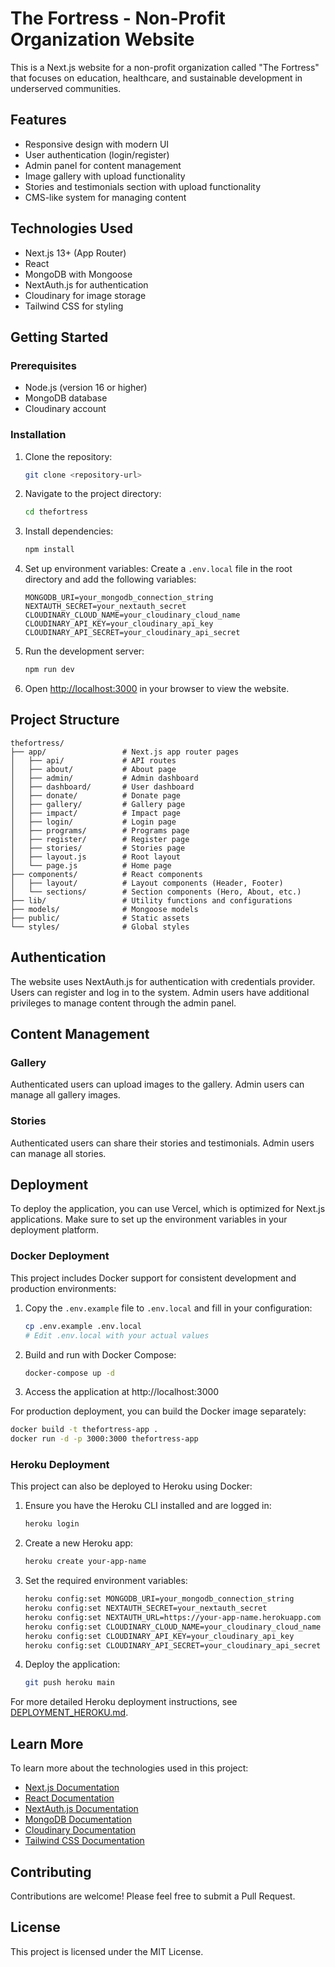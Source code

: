 # The Fortress - Non-Profit Organization Website

This is a Next.js website for a non-profit organization called "The Fortress" that focuses on education, healthcare, and sustainable development in underserved communities.

## Features

- Responsive design with modern UI
- User authentication (login/register)
- Admin panel for content management
- Image gallery with upload functionality
- Stories and testimonials section with upload functionality
- CMS-like system for managing content

## Technologies Used

- Next.js 13+ (App Router)
- React
- MongoDB with Mongoose
- NextAuth.js for authentication
- Cloudinary for image storage
- Tailwind CSS for styling

## Getting Started

### Prerequisites

- Node.js (version 16 or higher)
- MongoDB database
- Cloudinary account

### Installation

1. Clone the repository:
   ```bash
   git clone <repository-url>
   ```

2. Navigate to the project directory:
   ```bash
   cd thefortress
   ```

3. Install dependencies:
   ```bash
   npm install
   ```

4. Set up environment variables:
   Create a `.env.local` file in the root directory and add the following variables:
   ```
   MONGODB_URI=your_mongodb_connection_string
   NEXTAUTH_SECRET=your_nextauth_secret
   CLOUDINARY_CLOUD_NAME=your_cloudinary_cloud_name
   CLOUDINARY_API_KEY=your_cloudinary_api_key
   CLOUDINARY_API_SECRET=your_cloudinary_api_secret
   ```

5. Run the development server:
   ```bash
   npm run dev
   ```

6. Open [http://localhost:3000](http://localhost:3000) in your browser to view the website.

## Project Structure

```
thefortress/
├── app/                 # Next.js app router pages
│   ├── api/             # API routes
│   ├── about/           # About page
│   ├── admin/           # Admin dashboard
│   ├── dashboard/       # User dashboard
│   ├── donate/          # Donate page
│   ├── gallery/         # Gallery page
│   ├── impact/          # Impact page
│   ├── login/           # Login page
│   ├── programs/        # Programs page
│   ├── register/        # Register page
│   ├── stories/         # Stories page
│   ├── layout.js        # Root layout
│   └── page.js          # Home page
├── components/          # React components
│   ├── layout/          # Layout components (Header, Footer)
│   └── sections/        # Section components (Hero, About, etc.)
├── lib/                 # Utility functions and configurations
├── models/              # Mongoose models
├── public/              # Static assets
└── styles/              # Global styles
```

## Authentication

The website uses NextAuth.js for authentication with credentials provider. Users can register and log in to the system. Admin users have additional privileges to manage content through the admin panel.

## Content Management

### Gallery
Authenticated users can upload images to the gallery. Admin users can manage all gallery images.

### Stories
Authenticated users can share their stories and testimonials. Admin users can manage all stories.

## Deployment

To deploy the application, you can use Vercel, which is optimized for Next.js applications. Make sure to set up the environment variables in your deployment platform.

### Docker Deployment

This project includes Docker support for consistent development and production environments:

1. Copy the `.env.example` file to `.env.local` and fill in your configuration:
   ```bash
   cp .env.example .env.local
   # Edit .env.local with your actual values
   ```

2. Build and run with Docker Compose:
   ```bash
   docker-compose up -d
   ```

3. Access the application at http://localhost:3000

For production deployment, you can build the Docker image separately:
```bash
docker build -t thefortress-app .
docker run -d -p 3000:3000 thefortress-app
```

### Heroku Deployment

This project can also be deployed to Heroku using Docker:

1. Ensure you have the Heroku CLI installed and are logged in:
   ```bash
   heroku login
   ```

2. Create a new Heroku app:
   ```bash
   heroku create your-app-name
   ```

3. Set the required environment variables:
   ```bash
   heroku config:set MONGODB_URI=your_mongodb_connection_string
   heroku config:set NEXTAUTH_SECRET=your_nextauth_secret
   heroku config:set NEXTAUTH_URL=https://your-app-name.herokuapp.com
   heroku config:set CLOUDINARY_CLOUD_NAME=your_cloudinary_cloud_name
   heroku config:set CLOUDINARY_API_KEY=your_cloudinary_api_key
   heroku config:set CLOUDINARY_API_SECRET=your_cloudinary_api_secret
   ```

4. Deploy the application:
   ```bash
   git push heroku main
   ```

For more detailed Heroku deployment instructions, see [DEPLOYMENT_HEROKU.md](DEPLOYMENT_HEROKU.md).

## Learn More

To learn more about the technologies used in this project:

- [Next.js Documentation](https://nextjs.org/docs)
- [React Documentation](https://reactjs.org/docs/getting-started.html)
- [NextAuth.js Documentation](https://next-auth.js.org/getting-started/introduction)
- [MongoDB Documentation](https://docs.mongodb.com/)
- [Cloudinary Documentation](https://cloudinary.com/documentation)
- [Tailwind CSS Documentation](https://tailwindcss.com/docs)

## Contributing

Contributions are welcome! Please feel free to submit a Pull Request.

## License

This project is licensed under the MIT License.